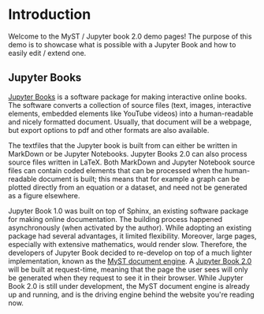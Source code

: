 # Introduction

Welcome to the MyST / Jupyter book 2.0 demo pages! The purpose of this demo is to showcase what is possible with a Jupyter Book and how to easily edit / extend one.

## Jupyter Books
[Jupyter Books](https://jupyterbook.org/en/stable/intro.html) is a software package for making interactive online books. The software converts a collection of source files (text, images, interactive elements, embedded elements like YouTube videos) into a human-readable and nicely formatted document. Usually, that document will be a webpage, but export options to pdf and other formats are also available.

The textfiles that the Jupyter book is built from can either be written in MarkDown or be Jupyter Notebooks. Jupyter Books 2.0 can also process source files written in LaTeX. Both MarkDown and Jupyter Notebook source files can contain coded elements that can be processed when the human-readable document is built; this means that for example a graph can be plotted directly from an equation or a dataset, and need not be generated as a figure elsewhere.

Jupyter Book 1.0 was built on top of Sphinx, an existing software package for making online documentation. The building process happened asynchronously (when activated by the author). While adopting an existing package had several advantages, it limited flexibility. Moreover, large pages, especially with extensive mathematics, would render slow. Therefore, the developers of Jupyter Book decided to re-develop on top of a much lighter implementation, known as the [MyST document engine](https://mystmd.org). A [Jupyter Book 2.0](https://next.jupyterbook.org) will be built at request-time, meaning that the page the user sees will only be generated when they request to see it in their browser. While Jupyter Book 2.0 is still under development, the MyST document engine is already up and running, and is the driving engine behind the website you're reading now.
